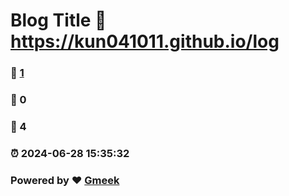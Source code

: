 # Blog Title :link: https://kun041011.github.io/log 
### :page_facing_up: [1](https://kun041011.github.io/log/tag.html) 
### :speech_balloon: 0 
### :hibiscus: 4 
### :alarm_clock: 2024-06-28 15:35:32 
### Powered by :heart: [Gmeek](https://github.com/Meekdai/Gmeek)
